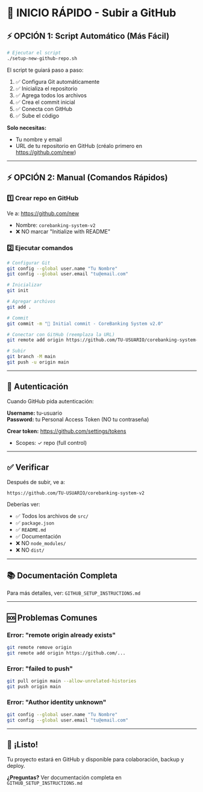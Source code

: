 # 🚀 INICIO RÁPIDO - Subir a GitHub

## ⚡ OPCIÓN 1: Script Automático (Más Fácil)

```bash
# Ejecutar el script
./setup-new-github-repo.sh
```

El script te guiará paso a paso:
1. ✅ Configura Git automáticamente
2. ✅ Inicializa el repositorio
3. ✅ Agrega todos los archivos
4. ✅ Crea el commit inicial
5. ✅ Conecta con GitHub
6. ✅ Sube el código

**Solo necesitas:**
- Tu nombre y email
- URL de tu repositorio en GitHub (créalo primero en https://github.com/new)

---

## ⚡ OPCIÓN 2: Manual (Comandos Rápidos)

### 1️⃣ Crear repo en GitHub
Ve a: https://github.com/new
- Nombre: `corebanking-system-v2`
- ❌ NO marcar "Initialize with README"

### 2️⃣ Ejecutar comandos

```bash
# Configurar Git
git config --global user.name "Tu Nombre"
git config --global user.email "tu@email.com"

# Inicializar
git init

# Agregar archivos
git add .

# Commit
git commit -m "🎉 Initial commit - CoreBanking System v2.0"

# Conectar con GitHub (reemplaza la URL)
git remote add origin https://github.com/TU-USUARIO/corebanking-system-v2.git

# Subir
git branch -M main
git push -u origin main
```

---

## 🔐 Autenticación

Cuando GitHub pida autenticación:

**Username:** tu-usuario  
**Password:** tu Personal Access Token (NO tu contraseña)

**Crear token:** https://github.com/settings/tokens
- Scopes: ✓ repo (full control)

---

## ✅ Verificar

Después de subir, ve a:
```
https://github.com/TU-USUARIO/corebanking-system-v2
```

Deberías ver:
- ✅ Todos los archivos de `src/`
- ✅ `package.json`
- ✅ `README.md`
- ✅ Documentación
- ❌ NO `node_modules/`
- ❌ NO `dist/`

---

## 📚 Documentación Completa

Para más detalles, ver: `GITHUB_SETUP_INSTRUCTIONS.md`

---

## 🆘 Problemas Comunes

### Error: "remote origin already exists"
```bash
git remote remove origin
git remote add origin https://github.com/...
```

### Error: "failed to push"
```bash
git pull origin main --allow-unrelated-histories
git push origin main
```

### Error: "Author identity unknown"
```bash
git config --global user.name "Tu Nombre"
git config --global user.email "tu@email.com"
```

---

## 🎉 ¡Listo!

Tu proyecto estará en GitHub y disponible para colaboración, backup y deploy.

**¿Preguntas?** Ver documentación completa en `GITHUB_SETUP_INSTRUCTIONS.md`

